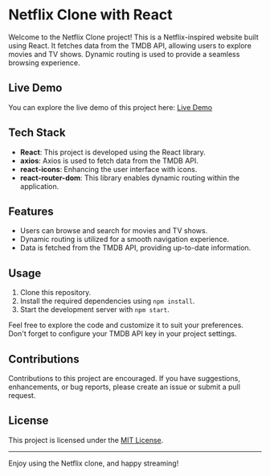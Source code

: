 # Netflix Clone with React

Welcome to the Netflix Clone project! This is a Netflix-inspired website built using React. It fetches data from the TMDB API, allowing users to explore movies and TV shows. Dynamic routing is used to provide a seamless browsing experience.

## Live Demo
You can explore the live demo of this project here: [Live Demo](https://opennetflix.netlify.app/)

## Tech Stack
- **React**: This project is developed using the React library.
- **axios**: Axios is used to fetch data from the TMDB API.
- **react-icons**: Enhancing the user interface with icons.
- **react-router-dom**: This library enables dynamic routing within the application.

## Features
- Users can browse and search for movies and TV shows.
- Dynamic routing is utilized for a smooth navigation experience.
- Data is fetched from the TMDB API, providing up-to-date information.

## Usage
1. Clone this repository.
2. Install the required dependencies using `npm install`.
3. Start the development server with `npm start`.

Feel free to explore the code and customize it to suit your preferences. Don't forget to configure your TMDB API key in your project settings.

## Contributions
Contributions to this project are encouraged. If you have suggestions, enhancements, or bug reports, please create an issue or submit a pull request.

## License
This project is licensed under the [MIT License](LICENSE).

---

Enjoy using the Netflix clone, and happy streaming!
